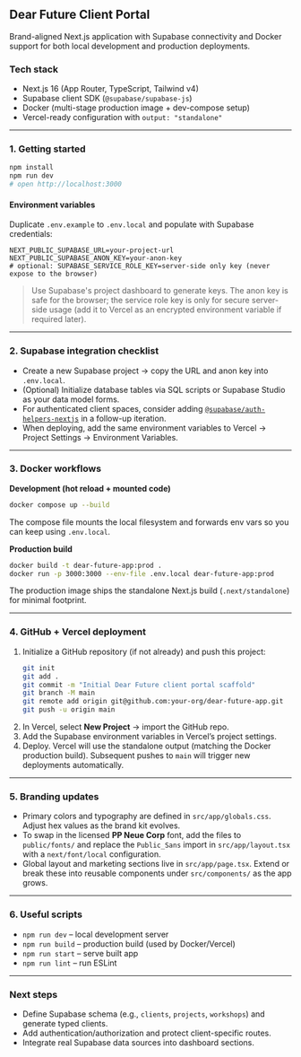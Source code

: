 ## Dear Future Client Portal

Brand-aligned Next.js application with Supabase connectivity and Docker support for both local development and production deployments.

### Tech stack
- Next.js 16 (App Router, TypeScript, Tailwind v4)
- Supabase client SDK (`@supabase/supabase-js`)
- Docker (multi-stage production image + dev-compose setup)
- Vercel-ready configuration with `output: "standalone"`

---

### 1. Getting started

```bash
npm install
npm run dev
# open http://localhost:3000
```

#### Environment variables
Duplicate `.env.example` to `.env.local` and populate with Supabase credentials:

```
NEXT_PUBLIC_SUPABASE_URL=your-project-url
NEXT_PUBLIC_SUPABASE_ANON_KEY=your-anon-key
# optional: SUPABASE_SERVICE_ROLE_KEY=server-side only key (never expose to the browser)
```

> Use Supabase's project dashboard to generate keys. The anon key is safe for the browser; the service role key is only for secure server-side usage (add it to Vercel as an encrypted environment variable if required later).

---

### 2. Supabase integration checklist
- Create a new Supabase project → copy the URL and anon key into `.env.local`.
- (Optional) Initialize database tables via SQL scripts or Supabase Studio as your data model forms.
- For authenticated client spaces, consider adding [`@supabase/auth-helpers-nextjs`](https://supabase.com/docs/guides/auth/server-side/nextjs) in a follow-up iteration.
- When deploying, add the same environment variables to Vercel → Project Settings → Environment Variables.

---

### 3. Docker workflows

**Development (hot reload + mounted code)**

```bash
docker compose up --build
```

The compose file mounts the local filesystem and forwards env vars so you can keep using `.env.local`.

**Production build**

```bash
docker build -t dear-future-app:prod .
docker run -p 3000:3000 --env-file .env.local dear-future-app:prod
```

The production image ships the standalone Next.js build (`.next/standalone`) for minimal footprint.

---

### 4. GitHub + Vercel deployment
1. Initialize a GitHub repository (if not already) and push this project:
   ```bash
   git init
   git add .
   git commit -m "Initial Dear Future client portal scaffold"
   git branch -M main
   git remote add origin git@github.com:your-org/dear-future-app.git
   git push -u origin main
   ```
2. In Vercel, select **New Project** → import the GitHub repo.
3. Add the Supabase environment variables in Vercel’s project settings.
4. Deploy. Vercel will use the standalone output (matching the Docker production build). Subsequent pushes to `main` will trigger new deployments automatically.

---

### 5. Branding updates
- Primary colors and typography are defined in `src/app/globals.css`. Adjust hex values as the brand kit evolves.
- To swap in the licensed **PP Neue Corp** font, add the files to `public/fonts/` and replace the `Public_Sans` import in `src/app/layout.tsx` with a `next/font/local` configuration.
- Global layout and marketing sections live in `src/app/page.tsx`. Extend or break these into reusable components under `src/components/` as the app grows.

---

### 6. Useful scripts
- `npm run dev` – local development server
- `npm run build` – production build (used by Docker/Vercel)
- `npm run start` – serve built app
- `npm run lint` – run ESLint

---

### Next steps
- Define Supabase schema (e.g., `clients`, `projects`, `workshops`) and generate typed clients.
- Add authentication/authorization and protect client-specific routes.
- Integrate real Supabase data sources into dashboard sections.

